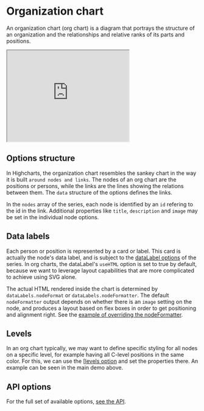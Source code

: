 Organization chart
===

An organization chart (org chart) is a diagram that portrays the structure of an organization and the relationships and relative ranks of its parts and positions.

<iframe width="320" height="240" src="https://www.highcharts.com/samples/embed/highcharts/demo/organization-chart"></iframe>

Options structure
-----------------

In Highcharts, the organization chart resembles the sankey chart in the way it is built `around nodes and links`. The nodes of an org chart are the positions or persons, while the links are the lines showing the relations between them. The `data` structure of the options defines the links.

In the `nodes` array of the series, each node is identified by an `id` refering to the id in the link. Additional properties like `title`, `description` and `image` may be set in the individual node options.

Data labels
-----------

Each person or position is represented by a card or label. This card is actually the node's data label, and is subject to the [dataLabel options](https://api.highcharts.com/highcharts/plotOptions.organization.dataLabel) of the series. In org charts, the dataLabel's `useHTML` option is set to true by default, because we want to leverage layout capabilities that are more complicated to achieve using SVG alone.

The actual HTML rendered inside the chart is determined by `dataLabels.nodeFormat` or `dataLabels.nodeFormatter`. The default `nodeFormatter` output depends on whether there is an `image` setting on the node, and produces a layout based on flex boxes in order to get positioning and alignment right. See the [example of overriding the nodeFormatter](https://jsfiddle.net/gh/get/library/pure/highcharts/highcharts/tree/master/samples/highcharts/series-organization/datalabels-nodeformatter/).

Levels
------

In an org chart typically, we may want to define specific styling for all nodes on a specific level, for example having all C-level positions in the same color. For this, we can use the [[levels option](https://api.highcharts.com/highcharts/plotOptions.organization.levels) and set the properties there. An example can be seen in the main demo above.

API options
-----------

For the full set of available options, [see the API](https://api.highcharts.com/highcharts/series.organization).
